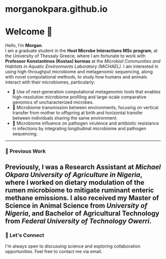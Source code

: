 # morganokpara.github.io
# Welcome 👋
Hello, I’m **Morgan**.  
I am a graduate student in the **Host Microbe Interactions MSc program**, at the University of Thessaly Greece, where I am fortunate to work with **Professor Konstantinos (Kostas) kormas** at the *Microbial Communities and Habitats in Aquatic Environments Laboratory (MiCHAEL)*.
I am interested in using high-throughput microbiome and metagenomic sequencing, along with novel computational methods, to study how humans and animals interact with their microbiomes, particularly:
- 🧬 Use of next-generation computational metagenomic tools that enables high-resolution microbiome profiling and large-scale comparative genomics of uncharacterized microbes.  
- 👶 Microbiome transmission between environments, focusing on vertical transfer from mother to offspring at birth and horizontal transfer between individuals sharing the same environment.  
- 🦠 Microbiome influence on pathogen virulence and antibiotic resistance in infections by integrating longitudinal microbiome and pathogen sequencing.  
---
### 🔬 Previous Work
Previously, I was a Research Assistant at *Michael Okpara University of Agriculture in Nigeria*, where I worked on dietary modulation of the rumen microbiome to mitigate ruminant enteric methane emissions.
I also received my **Master of Science** in Animal Science from *University of Nigeria*, and **Bachelor of Agricultural Technology** from *Federal University of Technology Owerri*.
---
### 🤝 Let's Connect
I'm always open to discussing science and exploring collaboration opportunities. Feel free to contact me via email.
